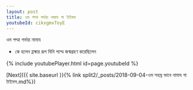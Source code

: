 ```yaml
---
layout: post
title: ওম পদ্মা গর্ভয়া নামায গা টাইমস
youtubeId: cikxgmxToyE
---
```

 
 
 ওম পদ্মা গর্ভয়া নামায  
 
 -  কে হলেন ব্রহ্মার রূপ যিনি পদ্মে জন্মগ্রহণ করেছিলেন 
 
  
 
  
 
 
 
 
 
 


{% include youtubePlayer.html id=page.youtubeId %}
 
[Next]({{ site.baseurl }}{% link  split2/_posts/2018-09-04-ওম সহস্র ভাবে নামায গা টাইমস.md%})
 
